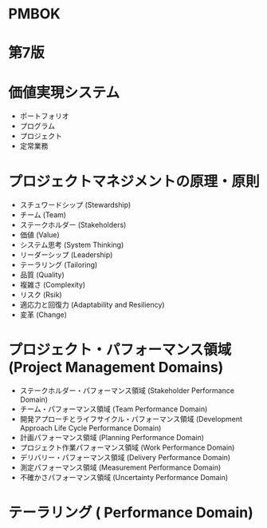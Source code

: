# PMBOK
# 第7版
# 価値実現システム
- ポートフォリオ
- プログラム
- プロジェクト
- 定常業務
# プロジェクトマネジメントの原理・原則
- スチュワードシップ (Stewardship)
- チーム (Team)
- ステークホルダー (Stakeholders)
- 価値 (Value)
- システム思考 (System Thinking)
- リーダーシップ (Leadership)
- テーラリング (Tailoring)
- 品質 (Quality)
- 複雑さ (Complexity)
- リスク (Rsik)
- 適応力と回復力 (Adaptability and Resiliency)
- 変革 (Change)
# プロジェクト・パフォーマンス領域 (Project Management Domains)
- ステークホルダー・パフォーマンス領域 (Stakeholder Performance Domain)
- チーム・パフォーマンス領域 (Team Performance Domain)
- 開発アプローチとライフサイクル・パフォーマンス領域 (Development Approach Life Cycle Performance Domain)
- 計画パフォーマンス領域 (Planning Performance Domain)
- プロジェクト作業パフォーマンス領域 (Work Performance Domain)
- デリバリー・パフォーマンス領域 (Delivery Performance Domain)
- 測定パフォーマンス領域 (Measurement Performance Domain)
- 不確かさパフォーマンス領域 (Uncertainty Performance Domain)
# テーラリング ( Performance Domain)

